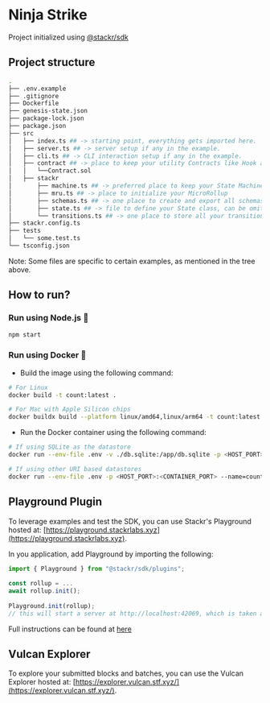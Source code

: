# Ninja Strike

Project initialized using [@stackr/sdk](https://www.stackrlabs.xyz/)

## Project structure

```bash
.
├── .env.example
├── .gitignore
├── Dockerfile
├── genesis-state.json
├── package-lock.json
├── package.json
├── src
│   ├── index.ts ## -> starting point, everything gets imported here.
│   ├── server.ts ## -> server setup if any in the example.
│   ├── cli.ts ## -> CLI interaction setup if any in the example.
│   ├── contract ## -> place to keep your utility Contracts like Hook and Bridge
│   │   └──Contract.sol 
│   ├── stackr
│       ├── machine.ts ## -> preferred place to keep your State Machine(s) and export from
│       ├── mru.ts ## -> place to initialize your MicroRollup
│       ├── schemas.ts ## -> one place to create and export all schemas from
│       ├── state.ts ## -> file to define your State class, can be omitted if state is trivial.
│       └── transitions.ts ## -> one place to store all your transitions & hooks _(hooks can have seaprate hooks.ts file too.)_
├── stackr.config.ts
├── tests
│   └── some.test.ts
└── tsconfig.json
```

Note: Some files are specific to certain examples, as mentioned in the tree above.

## How to run?

### Run using Node.js :rocket:

```bash
npm start
```

### Run using Docker :whale:

- Build the image using the following command:

```bash
# For Linux
docker build -t count:latest .

# For Mac with Apple Silicon chips
docker buildx build --platform linux/amd64,linux/arm64 -t count:latest .
```

- Run the Docker container using the following command:

```bash
# If using SQLite as the datastore
docker run --env-file .env -v ./db.sqlite:/app/db.sqlite -p <HOST_PORT>:<CONTAINER_PORT> --name=count -it count:latest

# If using other URI based datastores
docker run --env-file .env -p <HOST_PORT>:<CONTAINER_PORT> --name=count -it count:latest
```

## Playground Plugin

To leverage examples and test the SDK, you can use Stackr's Playground hosted at: [https://playground.stackrlabs.xyz](https://playground.stackrlabs.xyz).

In you application, add Playground by importing the following:

```ts
import { Playground } from "@stackr/sdk/plugins";
 
const rollup = ...
await rollup.init();
 
Playground.init(rollup);
// this will start a server at http://localhost:42069, which is taken as input by the Playground
```

Full instructions can be found at [here](https://docs.stf.xyz/build/plugins/playground)

## Vulcan Explorer

To explore your submitted blocks and batches, you can use the Vulcan Explorer hosted at: [https://explorer.vulcan.stf.xyz/](https://explorer.vulcan.stf.xyz/).
